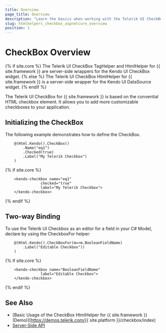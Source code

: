 ```yaml
---
title: Overview
page_title: Overview
description: "Learn the basics when working with the Telerik UI CheckBox component for {{ site.framework }}."
slug: htmlhelpers_checkbox_aspnetcore_overview
position: 1
---
```


# CheckBox Overview

{% if site.core %}
The Telerik UI CheckBox TagHelper and HtmlHelper for {{ site.framework }} are server-side wrappers for the Kendo UI CheckBox widget.
{% else %}
The Telerik UI CheckBox HtmlHelper for {{ site.framework }} is a server-side wrapper for the Kendo UI DataSource widget.
{% endif %}

The Telerik UI CheckBox for {{ site.framework }} is based on the convential HTML checkbox element. It allows you to add more customizable checkboxes to your application.

## Initializing the CheckBox

The following example demonstrates how to define the CheckBox.

```HtmlHelper
    @(Html.Kendo().CheckBox()
        .Name("eq1")    
        .Checked(true)
        .Label("My Telerik Checkbox")
    )
```
{% if site.core %}
```TagHelper
    <kendo-checkbox name="eq1"
                checked="true"
                label="My Telerik Checkbox">
    </kendo-checkbox>
```
{% endif %}

## Two-way Binding

To use the Telerik UI Checkbox as an editor for a field in your C# Model, declare by using the CheckboxFor helper:

```HtmlHelper
    @(Html.Kendo().CheckBoxFor(m=>m.BooleanFieldName)
        .Label("Editable Checkbox"))
    )
```
{% if site.core %}
```TagHelper
    <kendo-checkbox name="BooleanFieldName"
                label="Editable Checkbox">
    </kendo-checkbox>
```
{% endif %}

## See Also

* [Basic Usage of the CheckBox HtmlHelper for {{ site.framework }} (Demo)](https://demos.telerik.com/{{ site.platform }}/checkbox/index)
* [Server-Side API](/api/checkbox)
